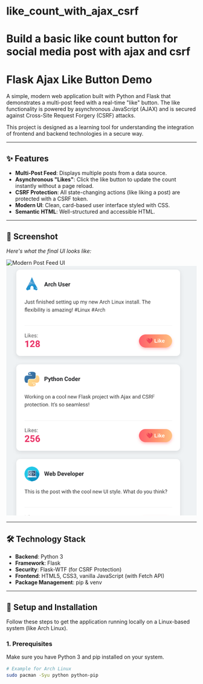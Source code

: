 # like_count_with_ajax_csrf
Build a basic like count button for social media post with ajax and csrf
=======
# Flask Ajax Like Button Demo

A simple, modern web application built with Python and Flask that demonstrates a multi-post feed with a real-time "like" button. The like functionality is powered by asynchronous JavaScript (AJAX) and is secured against Cross-Site Request Forgery (CSRF) attacks.

This project is designed as a learning tool for understanding the integration of frontend and backend technologies in a secure way.

---

## ✨ Features

* **Multi-Post Feed**: Displays multiple posts from a data source.
* **Asynchronous "Likes"**: Click the like button to update the count instantly without a page reload.
* **CSRF Protection**: All state-changing actions (like liking a post) are protected with a CSRF token.
* **Modern UI**: Clean, card-based user interface styled with CSS.
* **Semantic HTML**: Well-structured and accessible HTML.

---

## 📸 Screenshot

_Here's what the final UI looks like:_

![Modern Post Feed UI](https://drive.google.com/file/d/1SzF-TRF1-JmzmuA_xreM1dLdzUvVgO4U/view?usp=drive_link)
![Demo](WebPage.png)

---

## 🛠️ Technology Stack

* **Backend**: Python 3
* **Framework**: Flask
* **Security**: Flask-WTF (for CSRF Protection)
* **Frontend**: HTML5, CSS3, vanilla JavaScript (with Fetch API)
* **Package Management**: pip & venv

---

## 🚀 Setup and Installation

Follow these steps to get the application running locally on a Linux-based system (like Arch Linux).

### 1. Prerequisites

Make sure you have Python 3 and pip installed on your system.
```bash
# Example for Arch Linux
sudo pacman -Syu python python-pip
